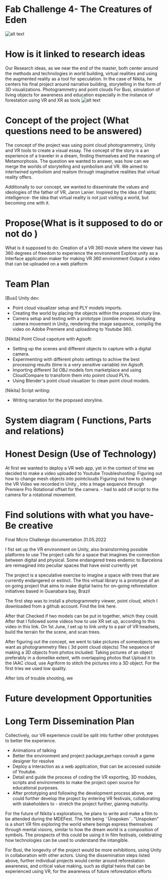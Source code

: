 # Fab Challenge 4- The Creatures of Eden
![alt text](/pictures/postoer.jpeg)



# How is it linked to research ideas

Our Research ideas, as we near the end of the master, both center around the methods and technologies in world building, virtual realities and using the augmented reality as a tool for speculation. In the case of Nikita, he centers his final project around narrative building, storytelling in the form of 3D visualizations. Photogrammetry and point clouds For Busi, simulation of living objects for awareness and education especially in the instance of forestation using VR and XR as tools
![alt text](/pictures/picture.jpeg)



# Concept of the project (What questions need to be answered)

The concept of the project was using point cloud photogrammetry, Unity and VR tools to create a visual essay. The concept of the story is a an experience of a traveler in a dream, finding themselves and the meaning of Metamorphosis. The question we wanted to answer, was how can we merge the worlds of storytelling and symbolism and VR. We aimed to intertwined symbolism and realism through imaginative realities that virtual reality offers.


Additionally to our concept, we wanted to disseminate the values and ideologies of the father of VR, Jaron Lanier. Inspired by the idea of haptic intelligence- the idea that virtual reality is not just visiting a world, but becoming one with it.



# Propose(What is it supposed to do or not do )

What is it supposed to do:
Creation of a VR 360 movie where the viewer has 360 degrees of freedom to experience the environment
Explore unity as a Interface application maker for making VR 360 environment
Output a video that can be uploaded on a web platform

# Team Plan
[Busi] Unity dev:
- Point cloud visualizer setup and PLY models imports.
- Creating the world by placing the objects within the proposed story line.
- Camera setup and testing with a prototype (zombie movie). Including camera movement in Unity, rendering the image sequence, compilig the video on Adobe Premiere and uploadinng to Youtube 360.

[Nikita] Point Cloud capoture with Agisoft:
- Setting up the scenes and different objects to capture with a digital camera.
- Experimenting with different photo settings to achive the best processing results (time is a very sensitive variable) inn Agisoft.
- Importing different 3d OBJ models fom marketplace and using CloudCompare to transform them into poinnt cloud PLYs.
- Using Blender's point cloud visualizer to clean point cloud models.

[Nikita] Script writing:
- Writing narration for the proposed storyline.

# System diagram ( Functions, Parts and relations)

# Honest Design (Use of Technology)
At first we wanted to deploy a VR web app, yet in the context of time we decided to make a video uploaded to Youtube
Troubleshooting:
Figuring out how to change mesh objects into pointclouds
Figuring out how to change the VR Video we recorded in Unity , into a Image sequence through Premiere Pro
Rotational offset for the camera. - had to add c# script to the camera for a rotational movement.

# Find solutions with what you have- Be creative
Final Micro Challenge documentation 31.05.2022

I fist set up the VR environment on Unity, also brainstorming possible platforms to use
The project calls for a space that imagines the connection between digital and physical. Some endangered trees endemic to Barcelona are reimagined into peculiar spaces that have exist currently yet

The project is a speculative exercise to imagine a space with trees that are currently endangered or extinct. The this virtual library is a prototype of an on going project that aims to make digital twins for on-going reforestation initiatives based in Guanabara bay, Brazil

The first step was to install a photogrammetry viewer, point cloud, which I downloaded from a github account. Find the link here.

After that Checked if two models can be put in together, which they could. After that I followed some videos how to use XR set up, according to this video in this link. On 1st June, I set up to link unity to a pair of VR headsets, build the terrain for the scene, and scan trees.



After figuring out the concept, we went to take pictures of someobjects we want as photogrammetry files ( 3d point cloud objects) The sequence of making a 3D objects from photos included:
Taking pictures of an object preferably in a domelike extent, with overlapping photos that
Upload it to the IAAC cloud, use Agriform to stitch the pictures into a 3D object. For the first tries we used low quality.

After lots of trouble shooting, we
# Future development Opportunities

# Long Term Dissemination Plan


Collectively, our VR experience could be split into further other prototypes to better the experience.

- Animations of talking
- Better the environment and project package,perhaps consult a game designer for resolve
- Deploy a interaction as a web application, that can be accessed outside of Youtube.
- Detail and guide the process of coding  the VR exporting, 3D modules, scripts and environments to make the project open source for educational purposes.
 - After prototyping and following the development process above, we could further develop the project by entering VR festivals, collaborating with stakeholders to - stretch the project further, gianing maturity.

For the future of Nikita´s explorations, he plans to write and make a film to be attended during the MDEFest. The title being ¨Ünspoken¨. "Unspoken" is a short VR film exploring the world where beings express themselves through mental visions, similar to how the dream world is a composition of symbols. The prospects of this could be using it in film festivals, celebrating how technologies can be used to understand the intangible.

For Busi, the longevity of the project would be more exhibitions, using Unity in collaboration with other actors. Using the dissemination steps listed above, further individual projects would center around reforestation awareness, and critical value making, such as digital twins that can be experienced using VR, for the awareness  of  future reforestation efforts
